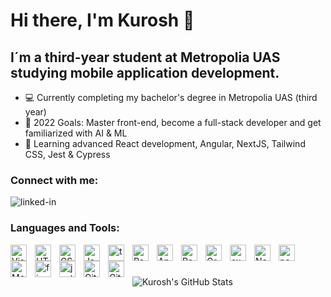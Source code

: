 # Hi there, I'm Kurosh 👋

## I´m a third-year student at Metropolia UAS studying mobile application development.

- 💻 Currently completing my bachelor's degree in Metropolia UAS (third year)
- 🥅 2022 Goals: Master front-end, become a full-stack developer and get familiarized with AI & ML
- 🌱 Learning advanced React development, Angular, NextJS, Tailwind CSS, Jest & Cypress

### Connect with me:

&nbsp;&nbsp;
[<img align="left" alt="linked-in" src="https://img.shields.io/badge/linkedin-%230077B5.svg?&style=for-the-badge&logo=linkedin&logoColor=white" />](https://www.linkedin.com/in/kurosh-husseini-7b3877195/)
<br />

### Languages and Tools:

[<img align="left" alt="Visual Studio Code" width="26px" src="https://cdn.jsdelivr.net/gh/devicons/devicon/icons/vscode/vscode-original.svg" style="padding-right:10px;" />][webdevplaylist]
[<img align="left" alt="HTML5" width="26px" src="https://cdn.jsdelivr.net/gh/devicons/devicon/icons/html5/html5-original.svg" style="padding-right:10px;" />][webdevplaylist]
[<img align="left" alt="CSS3" width="26px" src="https://cdn.jsdelivr.net/gh/devicons/devicon/icons/css3/css3-original.svg" style="padding-right:10px;" />][cssplaylist]
[<img align="left" alt="JavaScript" width="26px" src="https://cdn.jsdelivr.net/gh/devicons/devicon/icons/javascript/javascript-original.svg" style="padding-right:10px;" />][jsplaylist]
[<img align="left" alt="typescript" width="26px" src="https://cdn.jsdelivr.net/gh/devicons/devicon/icons/typescript/typescript-original.svg" style="padding-right:10px;" />][tsplaylist]
[<img align="left" alt="React" width="26px" src="https://cdn.jsdelivr.net/gh/devicons/devicon/icons/react/react-original.svg" style="padding-right:10px;" />][reactplaylist]
[<img align="left" alt="Angular" width="26px" src="https://cdn.jsdelivr.net/gh/devicons/devicon/icons/angular/angular-original.svg" style="padding-right:10px;" />][reactplaylist]
[<img align="left" alt="React" width="26px" src="https://cdn.jsdelivr.net/gh/devicons/devicon/icons/redux/redux-original.svg" style="padding-right:10px;" />][reactplaylist]

[<img align="left" alt="GraphQL" width="26px" src="https://cdn.jsdelivr.net/gh/devicons/devicon/icons/graphql/graphql-plain.svg" style="padding-right:10px;" />][webdevplaylist]
[<img align="left" alt="express" width="26px" src="https://cdn.jsdelivr.net/gh/devicons/devicon/icons/express/express-original.svg" style="padding-right:10px;" />][webdevplaylist]
[<img align="left" alt="Node.js" width="26px" src="https://cdn.jsdelivr.net/gh/devicons/devicon/icons/nodejs/nodejs-original.svg" style="padding-right:10px;" />][webdevplaylist]

[<img align="left" alt="nextJs" width="26px" src="https://cdn.jsdelivr.net/gh/devicons/devicon/icons/nextjs/nextjs-original.svg" style="padding-right:10px;" />][webdevplaylist]
[<img align="left" alt="MongoDB" width="26px" src="https://cdn.jsdelivr.net/gh/devicons/devicon/icons/mongodb/mongodb-original.svg" style="padding-right:10px;" />][webdevplaylist]

[<img align="left" alt="firebase" width="26px" src="https://cdn.jsdelivr.net/gh/devicons/devicon/icons/firebase/firebase-plain-wordmark.svg" style="padding-right:10px;" />][webdevplaylist]
[<img align="left" alt="jest" width="26px" src="https://cdn.jsdelivr.net/gh/devicons/devicon/icons/jest/jest-plain.svg" style="padding-right:10px;" />][webdevplaylist]
[<img align="left" alt="Git" width="26px" src="https://cdn.jsdelivr.net/gh/devicons/devicon/icons/git/git-original.svg" style="padding-right:10px;" />][webdevplaylist]
[<img align="left" alt="GitHub" width="26px" src="https://user-images.githubusercontent.com/3369400/139447912-e0f43f33-6d9f-45f8-be46-2df5bbc91289.png" style="padding-right:10px;" />](https://www.youtube.com/playlist?list=PLkwxH9e_vrAJ0WbEsFA9W3I1W-g_BTsbt#gh-dark-mode-only)

<br />
<br />
<br />
  <img align="left" alt="Kurosh's GitHub Stats" src="https://github-readme-stats.vercel.app/api?username=kurosh97&show_icons=true&hide_border=false&title_color=ff652f&icon_color=FFE400&bg_color=09131B&text_color=ffffff&border_color=0c1a25" />

[linkedin]: https://www.linkedin.com/in/kurosh-husseini-7b3877195/
[webdevplaylist]: https://github.com/kurosh97
[jsplaylist]: https://github.com/kurosh97
[tsplaylist]: https://github.com/kurosh97
[cssplaylist]: https://github.com/kurosh97
[reactplaylist]: https://github.com/kurosh97
